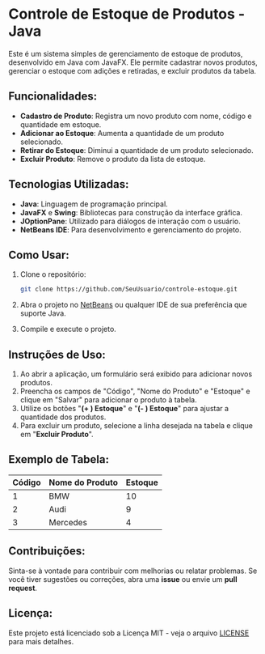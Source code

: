 # Controle de Estoque de Produtos - Java

Este é um sistema simples de gerenciamento de estoque de produtos, desenvolvido em Java com JavaFX. Ele permite cadastrar novos produtos, gerenciar o estoque com adições e retiradas, e excluir produtos da tabela.

## Funcionalidades:
- **Cadastro de Produto**: Registra um novo produto com nome, código e quantidade em estoque.
- **Adicionar ao Estoque**: Aumenta a quantidade de um produto selecionado.
- **Retirar do Estoque**: Diminui a quantidade de um produto selecionado.
- **Excluir Produto**: Remove o produto da lista de estoque.

## Tecnologias Utilizadas:
- **Java**: Linguagem de programação principal.
- **JavaFX** e **Swing**: Bibliotecas para construção da interface gráfica.
- **JOptionPane**: Utilizado para diálogos de interação com o usuário.
- **NetBeans IDE**: Para desenvolvimento e gerenciamento do projeto.

## Como Usar:

1. Clone o repositório:
    ```bash
    git clone https://github.com/SeuUsuario/controle-estoque.git
    ```

2. Abra o projeto no [NetBeans](https://netbeans.apache.org/) ou qualquer IDE de sua preferência que suporte Java.

3. Compile e execute o projeto.

## Instruções de Uso:
1. Ao abrir a aplicação, um formulário será exibido para adicionar novos produtos.
2. Preencha os campos de "Código", "Nome do Produto" e "Estoque" e clique em "Salvar" para adicionar o produto à tabela.
3. Utilize os botões "**(+ ) Estoque**" e "**(- ) Estoque**" para ajustar a quantidade dos produtos.
4. Para excluir um produto, selecione a linha desejada na tabela e clique em "**Excluir Produto**".

## Exemplo de Tabela:
| Código | Nome do Produto | Estoque |
|--------|-----------------|---------|
| 1      | BMW             | 10      |
| 2      | Audi            | 9       |
| 3      | Mercedes        | 4       |

## Contribuições:
Sinta-se à vontade para contribuir com melhorias ou relatar problemas. Se você tiver sugestões ou correções, abra uma **issue** ou envie um **pull request**.

## Licença:
Este projeto está licenciado sob a Licença MIT - veja o arquivo [LICENSE](LICENSE) para mais detalhes.
